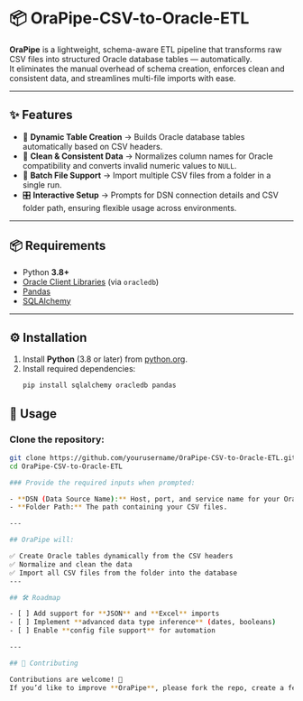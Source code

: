 # 📦 OraPipe-CSV-to-Oracle-ETL  

**OraPipe** is a lightweight, schema-aware ETL pipeline that transforms raw CSV files into structured Oracle database tables — automatically.  
It eliminates the manual overhead of schema creation, enforces clean and consistent data, and streamlines multi-file imports with ease.  

---

## ✨ Features  

- 🚀 **Dynamic Table Creation** → Builds Oracle database tables automatically based on CSV headers.  
- 🧹 **Clean & Consistent Data** → Normalizes column names for Oracle compatibility and converts invalid numeric values to `NULL`.  
- 📂 **Batch File Support** → Import multiple CSV files from a folder in a single run.  
- 🎛 **Interactive Setup** → Prompts for DSN connection details and CSV folder path, ensuring flexible usage across environments.  

---

## 📦 Requirements  

- Python **3.8+**  
- [Oracle Client Libraries](https://python-oracledb.readthedocs.io/en/latest/user_guide/installation.html) (via `oracledb`)  
- [Pandas](https://pypi.org/project/pandas/)  
- [SQLAlchemy](https://pypi.org/project/SQLAlchemy/)  

---

## ⚙️ Installation  

1. Install **Python** (3.8 or later) from [python.org](https://www.python.org/downloads/).  
2. Install required dependencies:  
   ```bash
   pip install sqlalchemy oracledb pandas

## 🚀 Usage  

### Clone the repository:  
```bash
git clone https://github.com/yourusername/OraPipe-CSV-to-Oracle-ETL.git
cd OraPipe-CSV-to-Oracle-ETL

### Provide the required inputs when prompted:  

- **DSN (Data Source Name):** Host, port, and service name for your Oracle instance.  
- **Folder Path:** The path containing your CSV files.  

---

## OraPipe will:  

✅ Create Oracle tables dynamically from the CSV headers  
✅ Normalize and clean the data  
✅ Import all CSV files from the folder into the database  
---

## 🛠 Roadmap  

- [ ] Add support for **JSON** and **Excel** imports  
- [ ] Implement **advanced data type inference** (dates, booleans)  
- [ ] Enable **config file support** for automation  

---

## 🤝 Contributing  

Contributions are welcome! 🎉  
If you’d like to improve **OraPipe**, please fork the repo, create a feature branch, and submit a pull request.  
